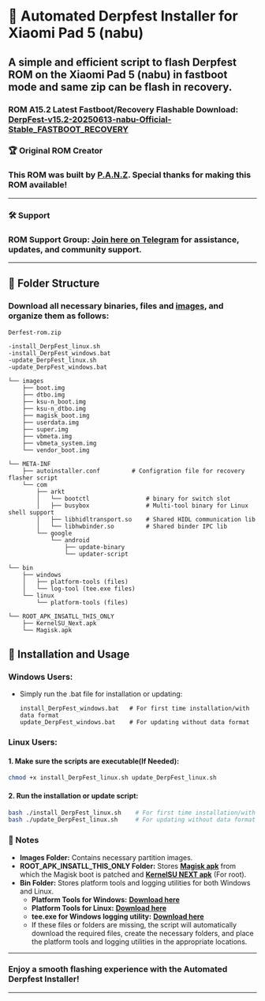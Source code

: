 # 🚀 Automated Derpfest Installer for Xiaomi Pad 5 (nabu)

## A simple and efficient script to flash Derpfest ROM on the Xiaomi Pad 5 (nabu) in fastboot mode and same zip can be flash in recovery.
### ROM A15.2 Latest Fastboot/Recovery Flashable Download: [DerpFest-v15.2-20250613-nabu-Official-Stable_FASTBOOT_RECOVERY](https://1drv.ms/u/c/e503a90e3c75d1ba/EQqNTufWisdMvsGu6wgJapgBuUPTfSILu8PZ6rjHXx7dWw?e=q7Ipc0)
### 🏆 Original ROM Creator
### This ROM was built by [P.A.N.Z](https://github.com/ppanzenboeck). Special thanks for making this ROM available!
---
### 🛠 Support
### **ROM Support Group**: [Join here on Telegram](https://t.me/+x29bHVZKa9ZhZjBk) for assistance, updates, and community support.
---

## 📂 Folder Structure
### Download all necessary binaries, files and [images](https://github.com/ArKT-7/automated-nabu-derpfest-installer/releases/tag/derpfest-june-25), and organize them as follows:

```plaintext
Derfest-rom.zip

-install_DerpFest_linux.sh
-install_DerpFest_windows.bat
-update_DerpFest_linux.sh
-update_DerpFest_windows.bat

└── images
    ├── boot.img
    ├── dtbo.img
    ├── ksu-n_boot.img
    ├── ksu-n_dtbo.img
    ├── magisk_boot.img
    ├── userdata.img
    ├── super.img
    ├── vbmeta.img
    ├── vbmeta_system.img
    └── vendor_boot.img

└── META-INF
    ├── autoinstaller.conf         # Configration file for recovery flasher script
    └── com
        ├── arkt 
        │   └── bootctl                # binary for switch slot
        │   ├── busybox                # Multi-tool binary for Linux shell support
        │   ├── libhidltransport.so    # Shared HIDL communication lib
        │   └── libhwbinder.so         # Shared binder IPC lib
        └── google
            └── android
                ├── update-binary 
                └── updater-script 

└── bin
    ├── windows
    │   ├── platform-tools (files)
    │   └── log-tool (tee.exe files)
    └── linux
        └── platform-tools (files)

└── ROOT_APK_INSATLL_THIS_ONLY
    ├── KernelSU_Next.apk
    └── Magisk.apk
```

## 🔧 Installation and Usage

### Windows Users:
- Simply run the .bat file for installation or updating:
  ```plaintext
  install_DerpFest_windows.bat   # For first time installation/with data format
  update_DerpFest_windows.bat    # For updating without data format
  ```
  
### Linux Users:
#### 1. Make sure the scripts are executable(If Needed):
   ```bash
   chmod +x install_DerpFest_linux.sh update_DerpFest_linux.sh
   ```
   
#### 2. Run the installation or update script:
   ```bash
   bash ./install_DerpFest_linux.sh    # For first time installation/with data format
   bash ./update_DerpFest_linux.sh     # For updating without data format
   ```

### 📜 Notes
- **Images Folder:** Contains necessary partition images.
- **ROOT_APK_INSATLL_THIS_ONLY Folder:** Stores **[Magisk apk](https://github.com/topjohnwu/Magisk/releases/tag/v29.0)** from which the Magisk boot is patched and **[KernelSU NEXT apk](https://github.com/KernelSU-Next/KernelSU-Next/releases/tag/v1.0.7)** (For root).
- **Bin Folder:** Stores platform tools and logging utilities for both Windows and Linux.
  - **Platform Tools for Windows:** **[Download here](https://dl.google.com/android/repository/platform-tools-latest-windows.zip)**  
  - **Platform Tools for Linux:** **[Download here](https://dl.google.com/android/repository/platform-tools-latest-linux.zip)**  
  - **tee.exe for Windows logging utility:** **[Download here](https://github.com/dEajL3kA/tee-win32)**
  - If these files or folders are missing, the script will automatically download the required files, create the necessary folders, and place the platform tools and logging utilities in the appropriate locations.


---
### Enjoy a smooth flashing experience with the **Automated Derpfest Installer**!
---

